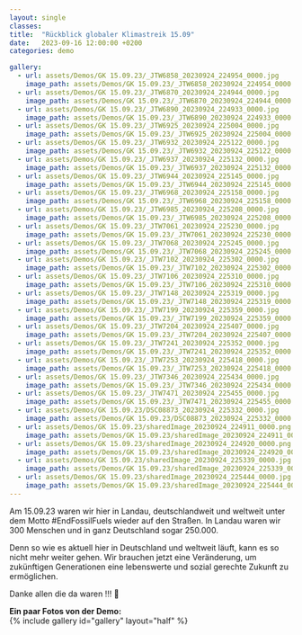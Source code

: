 ```yaml
---
layout: single
classes: 
title:  "Rückblick globaler Klimastreik 15.09"
date:   2023-09-16 12:00:00 +0200
categories: demo

gallery:
  - url: assets/Demos/GK 15.09.23/_JTW6858_20230924_224954_0000.jpg
    image_path: assets/Demos/GK 15.09.23/_JTW6858_20230924_224954_0000.jpg
  - url: assets/Demos/GK 15.09.23/_JTW6870_20230924_224944_0000.jpg
    image_path: assets/Demos/GK 15.09.23/_JTW6870_20230924_224944_0000.jpg
  - url: assets/Demos/GK 15.09.23/_JTW6890_20230924_224933_0000.jpg
    image_path: assets/Demos/GK 15.09.23/_JTW6890_20230924_224933_0000.jpg
  - url: assets/Demos/GK 15.09.23/_JTW6925_20230924_225004_0000.jpg
    image_path: assets/Demos/GK 15.09.23/_JTW6925_20230924_225004_0000.jpg
  - url: assets/Demos/GK 15.09.23/_JTW6932_20230924_225122_0000.jpg
    image_path: assets/Demos/GK 15.09.23/_JTW6932_20230924_225122_0000.jpg
  - url: assets/Demos/GK 15.09.23/_JTW6937_20230924_225132_0000.jpg
    image_path: assets/Demos/GK 15.09.23/_JTW6937_20230924_225132_0000.jpg
  - url: assets/Demos/GK 15.09.23/_JTW6944_20230924_225145_0000.jpg
    image_path: assets/Demos/GK 15.09.23/_JTW6944_20230924_225145_0000.jpg
  - url: assets/Demos/GK 15.09.23/_JTW6968_20230924_225158_0000.jpg
    image_path: assets/Demos/GK 15.09.23/_JTW6968_20230924_225158_0000.jpg
  - url: assets/Demos/GK 15.09.23/_JTW6985_20230924_225208_0000.jpg
    image_path: assets/Demos/GK 15.09.23/_JTW6985_20230924_225208_0000.jpg
  - url: assets/Demos/GK 15.09.23/_JTW7061_20230924_225230_0000.jpg
    image_path: assets/Demos/GK 15.09.23/_JTW7061_20230924_225230_0000.jpg
  - url: assets/Demos/GK 15.09.23/_JTW7068_20230924_225245_0000.jpg
    image_path: assets/Demos/GK 15.09.23/_JTW7068_20230924_225245_0000.jpg
  - url: assets/Demos/GK 15.09.23/_JTW7102_20230924_225302_0000.jpg
    image_path: assets/Demos/GK 15.09.23/_JTW7102_20230924_225302_0000.jpg
  - url: assets/Demos/GK 15.09.23/_JTW7106_20230924_225310_0000.jpg
    image_path: assets/Demos/GK 15.09.23/_JTW7106_20230924_225310_0000.jpg
  - url: assets/Demos/GK 15.09.23/_JTW7148_20230924_225319_0000.jpg
    image_path: assets/Demos/GK 15.09.23/_JTW7148_20230924_225319_0000.jpg
  - url: assets/Demos/GK 15.09.23/_JTW7199_20230924_225359_0000.jpg
    image_path: assets/Demos/GK 15.09.23/_JTW7199_20230924_225359_0000.jpg
  - url: assets/Demos/GK 15.09.23/_JTW7204_20230924_225407_0000.jpg
    image_path: assets/Demos/GK 15.09.23/_JTW7204_20230924_225407_0000.jpg
  - url: assets/Demos/GK 15.09.23/_JTW7241_20230924_225352_0000.jpg
    image_path: assets/Demos/GK 15.09.23/_JTW7241_20230924_225352_0000.jpg
  - url: assets/Demos/GK 15.09.23/_JTW7253_20230924_225418_0000.jpg
    image_path: assets/Demos/GK 15.09.23/_JTW7253_20230924_225418_0000.jpg
  - url: assets/Demos/GK 15.09.23/_JTW7346_20230924_225434_0000.jpg
    image_path: assets/Demos/GK 15.09.23/_JTW7346_20230924_225434_0000.jpg
  - url: assets/Demos/GK 15.09.23/_JTW7471_20230924_225455_0000.jpg
    image_path: assets/Demos/GK 15.09.23/_JTW7471_20230924_225455_0000.jpg
  - url: assets/Demos/GK 15.09.23/DSC08873_20230924_225332_0000.jpg
    image_path: assets/Demos/GK 15.09.23/DSC08873_20230924_225332_0000.jpg
  - url: assets/Demos/GK 15.09.23/sharedImage_20230924_224911_0000.png
    image_path: assets/Demos/GK 15.09.23/sharedImage_20230924_224911_0000.png
  - url: assets/Demos/GK 15.09.23/sharedImage_20230924_224920_0000.png
    image_path: assets/Demos/GK 15.09.23/sharedImage_20230924_224920_0000.png
  - url: assets/Demos/GK 15.09.23/sharedImage_20230924_225339_0000.jpg
    image_path: assets/Demos/GK 15.09.23/sharedImage_20230924_225339_0000.jpg
  - url: assets/Demos/GK 15.09.23/sharedImage_20230924_225444_0000.jpg
    image_path: assets/Demos/GK 15.09.23/sharedImage_20230924_225444_0000.jpg
---
```

Am 15.09.23 waren wir hier in Landau, deutschlandweit und weltweit unter dem Motto #EndFossilFuels wieder auf den Straßen. In Landau waren wir 300 Menschen und in ganz Deutschland sogar 250.000.

Denn so wie es aktuell hier in Deutschland und weltweit läuft, kann es so nicht mehr weiter gehen. Wir brauchen jetzt eine Veränderung, um zukünftigen Generationen eine lebenswerte und sozial gerechte Zukunft zu ermöglichen.

Danke allen die da waren !!! 💚

<b> Ein paar Fotos von der Demo: </b>  <br>
{% include gallery id="gallery" layout="half" %}
